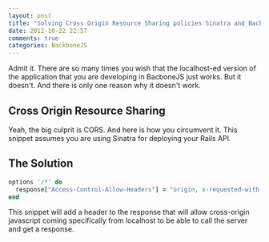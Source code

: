 ```yaml
---
layout: post
title: "Solving Cross Origin Resource Sharing policies Sinatra and BackboneJS"
date: 2012-10-22 22:57
comments: true
categories: BackboneJS
---
```


Admit it. There are so many times you wish that the localhost-ed version of the application that you are developing in BacboneJS just works. But it doesn't. And there is only one reason why it doesn't work. 

Cross Origin Resource Sharing
----------------------------
Yeah, the big culprit is CORS. And here is how you circumvent it. This snippet assumes you are using Sinatra for deploying your Rails API.

The Solution
------------
```` ruby
options '/*' do
  response["Access-Control-Allow-Headers"] = "origin, x-requested-with, content-type"
end
````


This snippet will add a header to the response that will allow cross-origin javascript coming specifically from localhost to be able to call the server and get a response.

